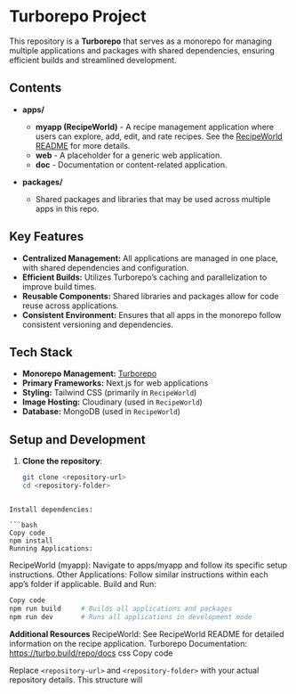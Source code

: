 # Turborepo Project

This repository is a **Turborepo** that serves as a monorepo for managing multiple applications and packages with shared dependencies, ensuring efficient builds and streamlined development.

## Contents

- **apps/**
  - **myapp (RecipeWorld)** - A recipe management application where users can explore, add, edit, and rate recipes. See the [RecipeWorld README](apps/myapp/README.md) for more details.
  - **web** - A placeholder for a generic web application.
  - **doc** - Documentation or content-related application.

- **packages/**
  - Shared packages and libraries that may be used across multiple apps in this repo.

## Key Features

- **Centralized Management:** All applications are managed in one place, with shared dependencies and configuration.
- **Efficient Builds:** Utilizes Turborepo’s caching and parallelization to improve build times.
- **Reusable Components:** Shared libraries and packages allow for code reuse across applications.
- **Consistent Environment:** Ensures that all apps in the monorepo follow consistent versioning and dependencies.

## Tech Stack

- **Monorepo Management:** [Turborepo](https://turbo.build/repo)
- **Primary Frameworks:** Next.js for web applications
- **Styling:** Tailwind CSS (primarily in `RecipeWorld`)
- **Image Hosting:** Cloudinary (used in `RecipeWorld`)
- **Database:** MongoDB (used in `RecipeWorld`)

## Setup and Development

1. **Clone the repository**:
   ```bash
   git clone <repository-url>
   cd <repository-folder>
```

Install dependencies:

```bash
Copy code
npm install
Running Applications:
```
RecipeWorld (myapp): Navigate to apps/myapp and follow its specific setup instructions.
Other Applications: Follow similar instructions within each app’s folder if applicable.
Build and Run:

```bash
Copy code
npm run build     # Builds all applications and packages
npm run dev       # Runs all applications in development mode
```
**Additional Resources**
RecipeWorld: See RecipeWorld README for detailed information on the recipe application.
Turborepo Documentation: https://turbo.build/repo/docs
css
Copy code

Replace `<repository-url>` and `<repository-folder>` with your actual repository details. This structure will